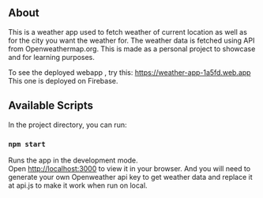 ## About
This is a weather app used to fetch weather of current location as well as for the city you want the weather for.
The weather data is fetched using API from Openweathermap.org.
This is made as a personal project to showcase and for learning purposes.

To see the deployed  webapp , try this:
https://weather-app-1a5fd.web.app
This one is deployed on Firebase.

## Available Scripts

In the project directory, you can run:

### `npm start`

Runs the app in the development mode.\
Open [http://localhost:3000](http://localhost:3000) to view it in your browser.
And you will need to generate your own Openweather api key to get weather data and replace it at api.js to make it work when run on local.


